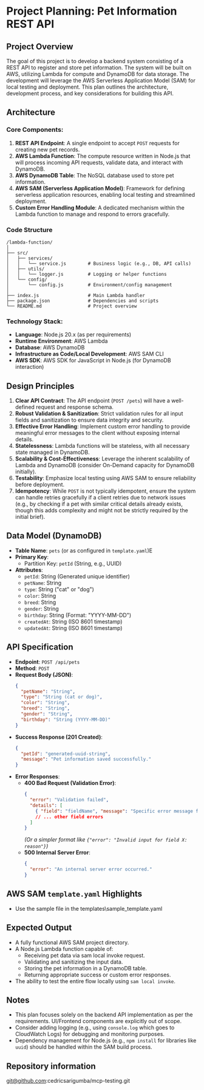 # Project Planning: Pet Information REST API

## Project Overview
The goal of this project is to develop a backend system consisting of a REST API to register and store pet information. The system will be built on AWS, utilizing Lambda for compute and DynamoDB for data storage. The development will leverage the AWS Serverless Application Model (SAM) for local testing and deployment. This plan outlines the architecture, development process, and key considerations for building this API.

## Architecture

### Core Components:
1.  **REST API Endpoint**: A single endpoint to accept `POST` requests for creating new pet records.
2.  **AWS Lambda Function**: The compute resource written in Node.js that will process incoming API requests, validate data, and interact with DynamoDB.
3.  **AWS DynamoDB Table**: The NoSQL database used to store pet information.
4.  **AWS SAM (Serverless Application Model)**: Framework for defining serverless application resources, enabling local testing and streamlined deployment.
5.  **Custom Error Handling Module**: A dedicated mechanism within the Lambda function to manage and respond to errors gracefully.

### Code Structure

```text
/lambda-function/
│
├── src/
│   ├── services/
│   │   └── service.js        # Business logic (e.g., DB, API calls)
│   ├── utils/
│   │   └── logger.js         # Logging or helper functions
│   └── config/
│       └── config.js         # Environment/config management
│
├── index.js                  # Main Lambda handler
├── package.json              # Dependencies and scripts
└── README.md                 # Project overview
```

### Technology Stack:
-   **Language**: Node.js 20.x (as per requirements)
-   **Runtime Environment**: AWS Lambda
-   **Database**: AWS DynamoDB
-   **Infrastructure as Code/Local Development**: AWS SAM CLI
-   **AWS SDK**: AWS SDK for JavaScript in Node.js (for DynamoDB interaction)

## Design Principles

1.  **Clear API Contract**: The API endpoint (`POST /pets`) will have a well-defined request and response schema.
2.  **Robust Validation & Sanitization**: Strict validation rules for all input fields and sanitization to ensure data integrity and security.
3.  **Effective Error Handling**: Implement custom error handling to provide meaningful error messages to the client without exposing internal details.
4.  **Statelessness**: Lambda functions will be stateless, with all necessary state managed in DynamoDB.
5.  **Scalability & Cost-Effectiveness**: Leverage the inherent scalability of Lambda and DynamoDB (consider On-Demand capacity for DynamoDB initially).
6.  **Testability**: Emphasize local testing using AWS SAM to ensure reliability before deployment.
7.  **Idempotency**: While `POST` is not typically idempotent, ensure the system can handle retries gracefully if a client retries due to network issues (e.g., by checking if a pet with similar critical details already exists, though this adds complexity and might not be strictly required by the initial brief).

## Data Model (DynamoDB)

* **Table Name**: `pets` (or as configured in `template.yaml`)E
* **Primary Key**:
    * Partition Key: `petId` (String, e.g., UUID)
* **Attributes**:
    * `petId`: String (Generated unique identifier)
    * `petName`: String
    * `type`: String ("cat" or "dog")
    * `color`: String
    * `breed`: String
    * `gender`: String
    * `birthday`: String (Format: "YYYY-MM-DD")
    * `createdAt`: String (ISO 8601 timestamp)
    * `updatedAt`: String (ISO 8601 timestamp)

## API Specification

* **Endpoint**: `POST /api/pets`
* **Method**: `POST`
* **Request Body (JSON)**:
    ```json
    {
      "petName": "String",
      "type": "String (cat or dog)",
      "color": "String",
      "breed": "String",
      "gender": "String",
      "birthday": "String (YYYY-MM-DD)"
    }
    ```
* **Success Response (201 Created)**:
    ```json
    {
      "petId": "generated-uuid-string",
      "message": "Pet information saved successfully."
    }
    ```
* **Error Responses**:
    * **400 Bad Request (Validation Error)**:
        ```json
        {
          "error": "Validation failed",
          "details": [
            { "field": "fieldName", "message": "Specific error message for the field" }
            // ... other field errors
          ]
        }
        ```
        *(Or a simpler format like `{"error": "Invalid input for field X: reason"}`)*
    * **500 Internal Server Error**:
        ```json
        {
          "error": "An internal server error occurred."
        }
        ```

## AWS SAM `template.yaml` Highlights
* Use the sample file in the templates\sample_template.yaml

## Expected Output

* A fully functional AWS SAM project directory.
* A Node.js Lambda function capable of:
    * Receiving pet data via sam local invoke request.
    * Validating and sanitizing the input data.
    * Storing the pet information in a DynamoDB table.
    * Returning appropriate success or custom error responses.
* The ability to test the entire flow locally using `sam local invoke`.

## Notes

* This plan focuses solely on the backend API implementation as per the requirements. UI/Frontend components are explicitly out of scope.
* Consider adding logging (e.g., using `console.log` which goes to CloudWatch Logs) for debugging and monitoring purposes.
* Dependency management for Node.js (e.g., `npm install` for libraries like `uuid`) should be handled within the SAM build process.

## Repository information
git@github.com:cedricsarigumba/mcp-testing.git
